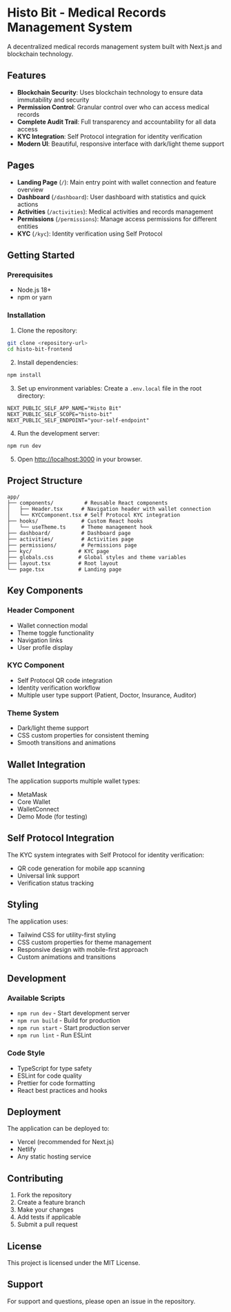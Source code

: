 # Histo Bit - Medical Records Management System

A decentralized medical records management system built with Next.js and blockchain technology.

## Features

- **Blockchain Security**: Uses blockchain technology to ensure data immutability and security
- **Permission Control**: Granular control over who can access medical records
- **Complete Audit Trail**: Full transparency and accountability for all data access
- **KYC Integration**: Self Protocol integration for identity verification
- **Modern UI**: Beautiful, responsive interface with dark/light theme support

## Pages

- **Landing Page** (`/`): Main entry point with wallet connection and feature overview
- **Dashboard** (`/dashboard`): User dashboard with statistics and quick actions
- **Activities** (`/activities`): Medical activities and records management
- **Permissions** (`/permissions`): Manage access permissions for different entities
- **KYC** (`/kyc`): Identity verification using Self Protocol

## Getting Started

### Prerequisites

- Node.js 18+
- npm or yarn

### Installation

1. Clone the repository:

```bash
git clone <repository-url>
cd histo-bit-frontend
```

2. Install dependencies:

```bash
npm install
```

3. Set up environment variables:
   Create a `.env.local` file in the root directory:

```env
NEXT_PUBLIC_SELF_APP_NAME="Histo Bit"
NEXT_PUBLIC_SELF_SCOPE="histo-bit"
NEXT_PUBLIC_SELF_ENDPOINT="your-self-endpoint"
```

4. Run the development server:

```bash
npm run dev
```

5. Open [http://localhost:3000](http://localhost:3000) in your browser.

## Project Structure

```
app/
├── components/          # Reusable React components
│   ├── Header.tsx      # Navigation header with wallet connection
│   └── KYCComponent.tsx # Self Protocol KYC integration
├── hooks/              # Custom React hooks
│   └── useTheme.ts     # Theme management hook
├── dashboard/          # Dashboard page
├── activities/         # Activities page
├── permissions/        # Permissions page
├── kyc/               # KYC page
├── globals.css        # Global styles and theme variables
├── layout.tsx         # Root layout
└── page.tsx           # Landing page
```

## Key Components

### Header Component

- Wallet connection modal
- Theme toggle functionality
- Navigation links
- User profile display

### KYC Component

- Self Protocol QR code integration
- Identity verification workflow
- Multiple user type support (Patient, Doctor, Insurance, Auditor)

### Theme System

- Dark/light theme support
- CSS custom properties for consistent theming
- Smooth transitions and animations

## Wallet Integration

The application supports multiple wallet types:

- MetaMask
- Core Wallet
- WalletConnect
- Demo Mode (for testing)

## Self Protocol Integration

The KYC system integrates with Self Protocol for identity verification:

- QR code generation for mobile app scanning
- Universal link support
- Verification status tracking

## Styling

The application uses:

- Tailwind CSS for utility-first styling
- CSS custom properties for theme management
- Responsive design with mobile-first approach
- Custom animations and transitions

## Development

### Available Scripts

- `npm run dev` - Start development server
- `npm run build` - Build for production
- `npm run start` - Start production server
- `npm run lint` - Run ESLint

### Code Style

- TypeScript for type safety
- ESLint for code quality
- Prettier for code formatting
- React best practices and hooks

## Deployment

The application can be deployed to:

- Vercel (recommended for Next.js)
- Netlify
- Any static hosting service

## Contributing

1. Fork the repository
2. Create a feature branch
3. Make your changes
4. Add tests if applicable
5. Submit a pull request

## License

This project is licensed under the MIT License.

## Support

For support and questions, please open an issue in the repository.
